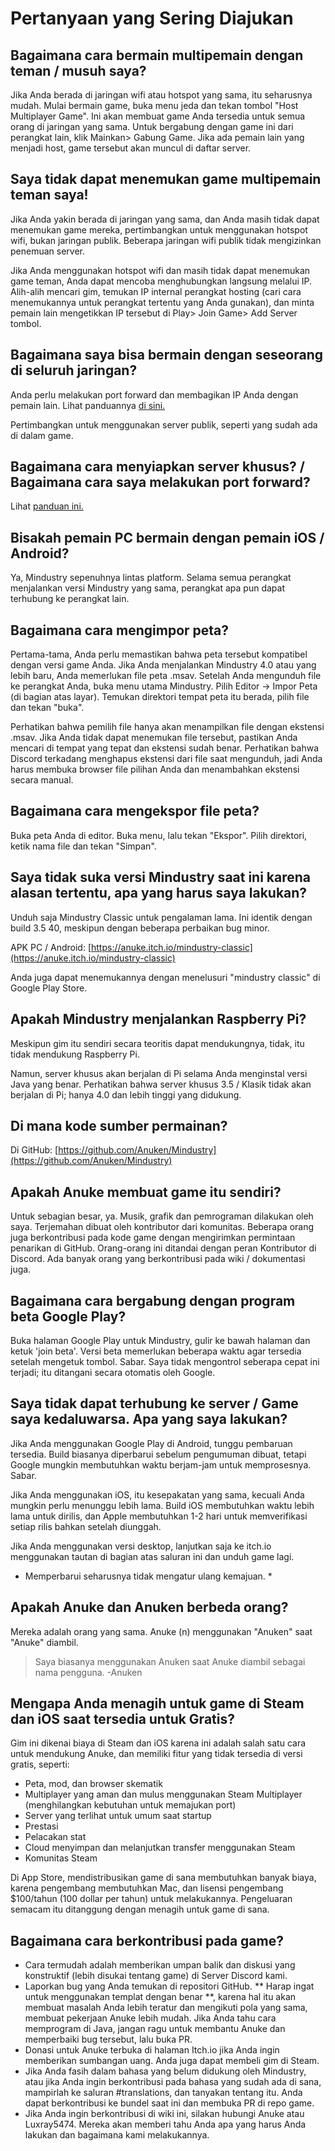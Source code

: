 # Pertanyaan yang Sering Diajukan

## Bagaimana cara bermain multipemain dengan teman / musuh saya?

Jika Anda berada di jaringan wifi atau hotspot yang sama, itu seharusnya mudah. Mulai bermain game, buka menu jeda dan tekan tombol "Host Multiplayer Game". Ini akan membuat game Anda tersedia untuk semua orang di jaringan yang sama. Untuk bergabung dengan game ini dari perangkat lain, klik Mainkan> Gabung Game. Jika ada pemain lain yang menjadi host, game tersebut akan muncul di daftar server.

## Saya tidak dapat menemukan game multipemain teman saya!

Jika Anda yakin berada di jaringan yang sama, dan Anda masih tidak dapat menemukan game mereka, pertimbangkan untuk menggunakan hotspot wifi, bukan jaringan publik. Beberapa jaringan wifi publik tidak mengizinkan penemuan server.

Jika Anda menggunakan hotspot wifi dan masih tidak dapat menemukan game teman, Anda dapat mencoba menghubungkan langsung melalui IP. Alih-alih mencari gim, temukan IP internal perangkat hosting (cari cara menemukannya untuk perangkat tertentu yang Anda gunakan), dan minta pemain lain mengetikkan IP tersebut di Play> Join Game> Add Server tombol.

## Bagaimana saya bisa bermain dengan seseorang di seluruh jaringan?

Anda perlu melakukan port forward dan membagikan IP Anda dengan pemain lain. Lihat panduannya [di sini.](Https://mindustryid.github.io/wiki/servers/)

Pertimbangkan untuk menggunakan server publik, seperti yang sudah ada di dalam game.

## Bagaimana cara menyiapkan server khusus? / Bagaimana cara saya melakukan port forward?

Lihat [panduan ini.](Https://mindustryid.github.io/wiki/servers/)

## Bisakah pemain PC bermain dengan pemain iOS / Android?

Ya, Mindustry sepenuhnya lintas platform. Selama semua perangkat menjalankan versi Mindustry yang sama, perangkat apa pun dapat terhubung ke perangkat lain.

## Bagaimana cara mengimpor peta?

Pertama-tama, Anda perlu memastikan bahwa peta tersebut kompatibel dengan versi game Anda. Jika Anda menjalankan Mindustry 4.0 atau yang lebih baru, Anda memerlukan file peta .msav.
Setelah Anda mengunduh file ke perangkat Anda, buka menu utama Mindustry. Pilih Editor -> Impor Peta (di bagian atas layar). Temukan direktori tempat peta itu berada, pilih file dan tekan "buka".

Perhatikan bahwa pemilih file hanya akan menampilkan file dengan ekstensi .msav. Jika Anda tidak dapat menemukan file tersebut, pastikan Anda mencari di tempat yang tepat dan ekstensi sudah benar. Perhatikan bahwa Discord terkadang menghapus ekstensi dari file saat mengunduh, jadi Anda harus membuka browser file pilihan Anda dan menambahkan ekstensi secara manual.

## Bagaimana cara mengekspor file peta?

Buka peta Anda di editor. Buka menu, lalu tekan "Ekspor". Pilih direktori, ketik nama file dan tekan "Simpan".

## Saya tidak suka versi Mindustry saat ini karena alasan tertentu, apa yang harus saya lakukan?

Unduh saja Mindustry Classic untuk pengalaman lama. Ini identik dengan build 3.5 40, meskipun dengan beberapa perbaikan bug minor.

APK PC / Android: [https://anuke.itch.io/mindustry-classic](https://anuke.itch.io/mindustry-classic)

Anda juga dapat menemukannya dengan menelusuri "mindustry classic" di Google Play Store.

## Apakah Mindustry menjalankan Raspberry Pi?

Meskipun gim itu sendiri secara teoritis dapat mendukungnya, tidak, itu tidak mendukung Raspberry Pi.

Namun, server khusus akan berjalan di Pi selama Anda menginstal versi Java yang benar. Perhatikan bahwa server khusus 3.5 / Klasik tidak akan berjalan di Pi; hanya 4.0 dan lebih tinggi yang didukung.

## Di mana kode sumber permainan?

Di GitHub: [https://github.com/Anuken/Mindustry](https://github.com/Anuken/Mindustry)

## Apakah Anuke membuat game itu sendiri?

Untuk sebagian besar, ya. Musik, grafik dan pemrograman dilakukan oleh saya. Terjemahan dibuat oleh kontributor dari komunitas.
Beberapa orang juga berkontribusi pada kode game dengan mengirimkan permintaan penarikan di GitHub. Orang-orang ini ditandai dengan peran Kontributor di Discord. Ada banyak orang yang berkontribusi pada wiki / dokumentasi juga.

## Bagaimana cara bergabung dengan program beta Google Play?

Buka halaman Google Play untuk Mindustry, gulir ke bawah halaman dan ketuk 'join beta'. Versi beta memerlukan beberapa waktu agar tersedia setelah mengetuk tombol. Sabar. Saya tidak mengontrol seberapa cepat ini terjadi; itu ditangani secara otomatis oleh Google.

## Saya tidak dapat terhubung ke server / Game saya kedaluwarsa. Apa yang saya lakukan?

Jika Anda menggunakan Google Play di Android, tunggu pembaruan tersedia. Build biasanya diperbarui sebelum pengumuman dibuat, tetapi Google mungkin membutuhkan waktu berjam-jam untuk memprosesnya. Sabar.

Jika Anda menggunakan iOS, itu kesepakatan yang sama, kecuali Anda mungkin perlu menunggu lebih lama. Build iOS membutuhkan waktu lebih lama untuk dirilis, dan Apple membutuhkan 1-2 hari untuk memverifikasi setiap rilis bahkan setelah diunggah.

Jika Anda menggunakan versi desktop, lanjutkan saja ke itch.io menggunakan tautan di bagian atas saluran ini dan unduh game lagi.

* Memperbarui seharusnya tidak mengatur ulang kemajuan. *

## Apakah Anuke dan Anuken berbeda orang?

Mereka adalah orang yang sama. Anuke (n) menggunakan "Anuken" saat "Anuke" diambil.

> Saya biasanya menggunakan Anuken saat Anuke diambil sebagai nama pengguna. -Anuken

## Mengapa Anda menagih untuk game di Steam dan iOS saat tersedia untuk Gratis?

Gim ini dikenai biaya di Steam dan iOS karena ini adalah salah satu cara untuk mendukung Anuke, dan memiliki fitur yang tidak tersedia di versi gratis, seperti:

- Peta, mod, dan browser skematik
- Multiplayer yang aman dan mulus menggunakan Steam Multiplayer (menghilangkan kebutuhan untuk memajukan port)
- Server yang terlihat untuk umum saat startup
- Prestasi
- Pelacakan stat
- Cloud menyimpan dan melanjutkan transfer menggunakan Steam
- Komunitas Steam

Di App Store, mendistribusikan game di sana membutuhkan banyak biaya, karena pengembang membutuhkan Mac, dan lisensi pengembang $100/tahun (100 dollar per tahun) untuk melakukannya. Pengeluaran semacam itu ditanggung dengan menagih untuk game di sana.

## Bagaimana cara berkontribusi pada game?

- Cara termudah adalah memberikan umpan balik dan diskusi yang konstruktif (lebih disukai tentang game) di Server Discord kami.
- Laporkan bug yang Anda temukan di repositori GitHub. ** Harap ingat untuk menggunakan templat dengan benar **, karena hal itu akan membuat masalah Anda lebih teratur dan mengikuti pola yang sama, membuat pekerjaan Anuke lebih mudah. Jika Anda tahu cara memprogram di Java, jangan ragu untuk membantu Anuke dan memperbaiki bug tersebut, lalu buka PR.
- Donasi untuk Anuke terbuka di halaman Itch.io jika Anda ingin memberikan sumbangan uang. Anda juga dapat membeli gim di Steam.
- Jika Anda fasih dalam bahasa yang belum didukung oleh Mindustry, atau jika Anda ingin berkontribusi pada bahasa yang sudah ada di sana, mampirlah ke saluran #translations, dan tanyakan tentang itu. Anda dapat berkontribusi ke bundel saat ini dan membuka PR di repo game.
- Jika Anda ingin berkontribusi di wiki ini, silakan hubungi Anuke atau Luxray5474. Mereka akan memberi tahu Anda apa yang harus Anda lakukan dan bagaimana kami melakukannya.
